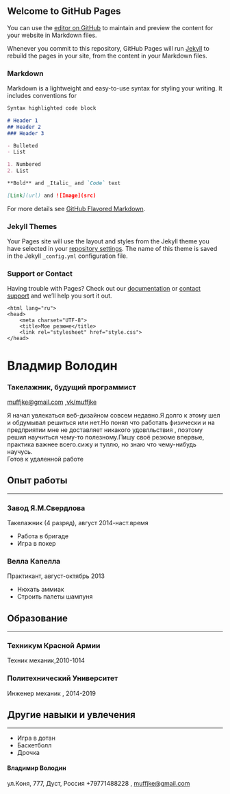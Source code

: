 ## Welcome to GitHub Pages

You can use the [editor on GitHub](https://github.com/muffjke/muffjke/edit/master/README.md) to maintain and preview the content for your website in Markdown files.

Whenever you commit to this repository, GitHub Pages will run [Jekyll](https://jekyllrb.com/) to rebuild the pages in your site, from the content in your Markdown files.

### Markdown

Markdown is a lightweight and easy-to-use syntax for styling your writing. It includes conventions for

```markdown
Syntax highlighted code block

# Header 1
## Header 2
### Header 3

- Bulleted
- List

1. Numbered
2. List

**Bold** and _Italic_ and `Code` text

[Link](url) and ![Image](src)
```

For more details see [GitHub Flavored Markdown](https://guides.github.com/features/mastering-markdown/).

### Jekyll Themes

Your Pages site will use the layout and styles from the Jekyll theme you have selected in your [repository settings](https://github.com/muffjke/muffjke/settings). The name of this theme is saved in the Jekyll `_config.yml` configuration file.

### Support or Contact

Having trouble with Pages? Check out our [documentation](https://help.github.com/categories/github-pages-basics/) or [contact support](https://github.com/contact) and we’ll help you sort it out.

<!DOCTYPE html>
    <html lang="ru">
    <head>
        <meta charset="UTF-8">
        <title>Мое резюме</title>
        <link rel="stylesheet" href="style.css">
    </head>
<body>
<div id="header">
    <h1>Владмир Володин</h1>
    <h3>Такелажник, будущий программист</h3>
    <p>
        <a href="muffjke@gmail.com">muffjke@gmail.com</a> ,<a href="https://vk.com/muffjke">vk/muffjke</a>
    </p>
</div>
<div id="main">
<div>Я начал увлекаться веб-дизайном совсем недавно.Я долго к этому шел и обдумывал решиться или нет.Но понял что работать физически и на предприятии мне не доставляет
     никакого удовлльствия , поэтому решил научиться чему-то полезному.Пишу своё резюме впервые, практика важнее всего.сижу и туплю, но знаю что чему-нибудь научусь.<br></div>
<div>Готов к удаленной работе</div>
<h2>Опыт работы</h2>
<hr>
<h3>Завод Я.М.Свердлова</h3>
    <div>Такелажник (4 разряд), август 2014-наст.время</div>
<ul>
<li>Работа в бригаде</li>
<li>Игра в покер</li>
</ul>
<h3>Велла Капелла</h3>
<div>Практикант, август-октябрь 2013</div>
<ul>
    <li>Нюхать аммиак</li>
    <li>Строить палеты шампуня</li>
</ul>
<h2>Образование</h2>
<hr>
<h3>Техникум Красной Армии</h3> 
    <div>Техник механик,2010-1014</div>
<h3>Политехнический Университет</h3>
<div>Инженер механик , 2014-2019</div>
<h2>Другие навыки и увлечения</h2>
<hr>
<ul>
    <li>Игра в дотан</li>
    <li>Баскетболл</li>
    <li>Дрочка</li>
</ul>
</div>
<div id="footer">
<h4>Владимир Володин</h4>
<p>ул.Коня, 777, Дуст, Россия +79771488228 , <a href="muffjke@gmail.com">muffjke@gmail.com</a></p>
</div>
</body>    
</html>    

